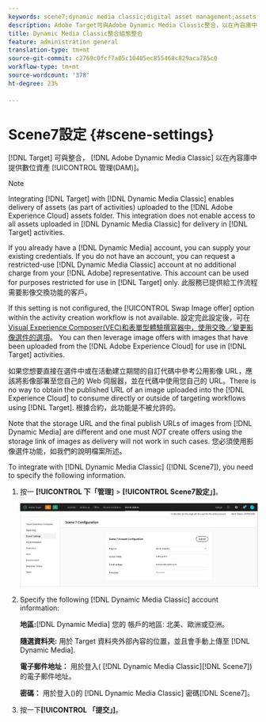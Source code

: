 ```yaml
---
keywords: scene7;dynamic media classic;digital asset management;assets;dam;content library;swap image
description: Adobe Target可與Adobe Dynamic Media Classic整合，以在內容庫中提供數位資產管理(DAM)。
title: Dynamic Media Classic整合組態整合
feature: administration general
translation-type: tm+mt
source-git-commit: c2769c0fcf7a05c10405ec855468c829aca785c0
workflow-type: tm+mt
source-wordcount: '378'
ht-degree: 23%

---
```



# Scene7設定 {#scene-settings}

[!DNL Target] 可與整合， [!DNL Adobe Dynamic Media Classic] 以在內容庫中提供數位資產 [!UICONTROL 管理(DAM)]。

>[!NOTE]
>
>Integrating [!DNL Target] with [!DNL Dynamic Media Classic] enables delivery of assets (as part of activities) uploaded to the [!DNL Adobe Experience Cloud] assets folder. This integration does not enable access to all assets uploaded in [!DNL Dynamic Media Classic] for delivery in [!DNL Target] activities.

If you already have a [!DNL Dynamic Media] account, you can supply your existing credentials. If you do not have an account, you can request a restricted-use [!DNL Dynamic Media Classic] account at no additional charge from your [!DNL Adobe] representative. This account can be used for purposes restricted for use in [!DNL Target] only. 此服務已提供給工作流程需要影像交換功能的客戶。

<!-- 
>[!NOTE]
>
>A restricted-use, free [!DNL Dynamic Media Classic] account for [!DNL Adobe Target] is no longer supported for new customers or new users. Existing sign-in credentials work as usual. 
-->

If this setting is not configured, the [!UICONTROL Swap Image offer] option within the activity creation workflow is not available. 設定完此設定後，可在 [Visual Experience Composer(VEC)和表單型體驗撰寫器中，使用交換／變更影像選件的選項](/help/c-experiences/experiences.md#concept_A2E10F6AFB3D4AEAB6951EE14688848D)。 You can then leverage image offers with images that have been uploaded from the [!DNL Adobe Experience Cloud] for use in [!DNL Target] activities.

如果您想要直接在選件中或在活動建立期間的自訂代碼中參考公用影像 URL，應該將影像部署至您自己的 Web 伺服器，並在代碼中使用您自己的 URL。There is no way to obtain the published URL of an image uploaded into the [!DNL Experience Cloud] to consume directly or outside of targeting workflows using [!DNL Target]. 根據合約，此功能是不被允許的。

Note that the storage URL and the final publish URLs of images from [!DNL Dynamic Media] are different and one must *NOT* create offers using the storage link of images as delivery will not work in such cases. 您必須使用影像選件功能，如我們的說明檔案所述。

To integrate with [!DNL Dynamic Media Classic] ([!DNL Scene7]), you need to specify the following information.

1. 按一 **[!UICONTROL 下「管理]** > **[!UICONTROL Scene7設定」]**。

   ![Scene7頁面](/help/administrating-target/assets/scene7.png)

1. Specify the following [!DNL Dynamic Media Classic] account information:

   **地區:**[!DNL Dynamic Media] 您的 帳戶的地區: 北美、歐洲或亞洲。

   **隨選資料夾:** 用於 Target 資料夾外部內容的位置，並且會手動上傳至 [!DNL Dynamic Media].

   **電子郵件地址：** 用於登入( [!DNL Dynamic Media Classic][!DNL Scene7])的電子郵件地址。

   **密碼：** 用於登入()的 [!DNL Dynamic Media Classic] 密碼[!DNL Scene7]。

1. 按一下&#x200B;**[!UICONTROL 「提交」]**。
